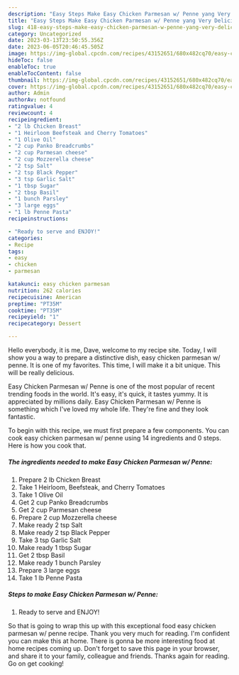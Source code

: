 ```yaml
---
description: "Easy Steps Make Easy Chicken Parmesan w/ Penne yang Very Delicious"
title: "Easy Steps Make Easy Chicken Parmesan w/ Penne yang Very Delicious"
slug: 418-easy-steps-make-easy-chicken-parmesan-w-penne-yang-very-delicious
category: Uncategorized
date: 2023-03-13T23:50:55.356Z
date: 2023-06-05T20:46:45.505Z
image: https://img-global.cpcdn.com/recipes/43152651/680x482cq70/easy-chicken-parmesan-w-penne-recipe-main-photo.jpg
hideToc: false
enableToc: true
enableTocContent: false
thumbnail: https://img-global.cpcdn.com/recipes/43152651/680x482cq70/easy-chicken-parmesan-w-penne-recipe-main-photo.jpg
cover: https://img-global.cpcdn.com/recipes/43152651/680x482cq70/easy-chicken-parmesan-w-penne-recipe-main-photo.jpg
author: Admin
authorAv: notfound
ratingvalue: 4
reviewcount: 4
recipeingredient:
- "2 lb Chicken Breast"
- "1 Heirloom Beefsteak and Cherry Tomatoes"
- "1 Olive Oil"
- "2 cup Panko Breadcrumbs"
- "2 cup Parmesan cheese"
- "2 cup Mozzerella cheese"
- "2 tsp Salt"
- "2 tsp Black Pepper"
- "3 tsp Garlic Salt"
- "1 tbsp Sugar"
- "2 tbsp Basil"
- "1 bunch Parsley"
- "3 large eggs"
- "1 lb Penne Pasta"
recipeinstructions:

- "Ready to serve and ENJOY!"
categories:
- Recipe
tags:
- easy
- chicken
- parmesan

katakunci: easy chicken parmesan 
nutrition: 262 calories
recipecuisine: American
preptime: "PT35M"
cooktime: "PT35M"
recipeyield: "1"
recipecategory: Dessert

---
```



Hello everybody, it is me, Dave, welcome to my recipe site. Today, I will show you a way to prepare a distinctive dish, easy chicken parmesan w/ penne. It is one of my favorites. This time, I will make it a bit unique. This will be really delicious.

Easy Chicken Parmesan w/ Penne is one of the most popular of recent trending foods in the world. It's easy, it's quick, it tastes yummy. It is appreciated by millions daily. Easy Chicken Parmesan w/ Penne is something which I've loved my whole life. They're fine and they look fantastic.




To begin with this recipe, we must first prepare a few components. You can cook easy chicken parmesan w/ penne using 14 ingredients and 0 steps. Here is how you cook that.

<!--inarticleads1-->

##### The ingredients needed to make Easy Chicken Parmesan w/ Penne:

1. Prepare 2 lb Chicken Breast
1. Take 1 Heirloom, Beefsteak, and Cherry Tomatoes
1. Take 1 Olive Oil
1. Get 2 cup Panko Breadcrumbs
1. Get 2 cup Parmesan cheese
1. Prepare 2 cup Mozzerella cheese
1. Make ready 2 tsp Salt
1. Make ready 2 tsp Black Pepper
1. Take 3 tsp Garlic Salt
1. Make ready 1 tbsp Sugar
1. Get 2 tbsp Basil
1. Make ready 1 bunch Parsley
1. Prepare 3 large eggs
1. Take 1 lb Penne Pasta




<!--inarticleads2-->

##### Steps to make Easy Chicken Parmesan w/ Penne:


1. Ready to serve and ENJOY!



So that is going to wrap this up with this exceptional food easy chicken parmesan w/ penne recipe. Thank you very much for reading. I'm confident you can make this at home. There is gonna be more interesting food at home recipes coming up. Don't forget to save this page in your browser, and share it to your family, colleague and friends. Thanks again for reading. Go on get cooking!
